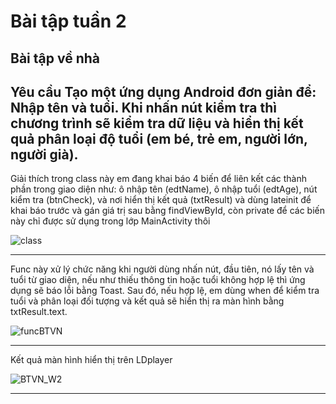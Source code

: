 # Bài tập tuần 2
## Bài tập về nhà 
Yêu cầu Tạo một ứng dụng Android đơn giản để: Nhập tên và tuổi. Khi nhấn nút kiểm tra thì chương trình sẽ kiểm tra dữ liệu và hiển thị kết quả phân loại độ tuổi (em bé, trẻ em, người lớn, người già).
--- 
Giải thích
trong class này em đang khai báo 4 biến để liên kết các thành phần trong giao diện như: ô nhập tên (edtName), ô nhập tuổi (edtAge), nút kiểm tra (btnCheck), và nơi hiển thị kết quả (txtResult) và dùng lateinit để khai báo trước và gán giá trị sau bằng findViewById, còn private để các biến này chỉ được sử dụng trong lớp MainActivity thôi

![class](https://github.com/user-attachments/assets/b1e3dcbc-7041-4dec-8e54-ac27895299fe)

---
Func này xử lý chức năng khi người dùng nhấn nút, đầu tiên, nó lấy tên và tuổi từ giao diện, nếu như thiếu thông tin hoặc tuổi không hợp lệ thì ứng dụng sẽ báo lỗi bằng Toast.
Sau đó, nếu hợp lệ, em dùng when để kiểm tra tuổi và phân loại đối tượng và kết quả sẽ hiển thị ra màn hình bằng txtResult.text.

![funcBTVN](https://github.com/user-attachments/assets/2157165c-aa9d-4b48-a367-66bc56f98cc5)

---
Kết quả màn hình hiển thị trên LDplayer

![BTVN_W2](https://github.com/user-attachments/assets/690c83df-94b0-4e9e-a08b-2fb7fe223e45)

---
